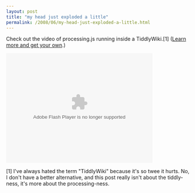 ```yaml
---
layout: post
title: "my head just exploded a little"
permalink: /2008/06/my-head-just-exploded-a-little.html
---
```


<p>Check out the video of processing.js running inside a TiddlyWiki.[1] (<a href="http://blog.whatfettle.com/2008/05/11/tiddlyprocessing/">Learn more and get your own</a>.)</p>

<p>
<object type="application/x-shockwave-flash" width="400" height="300" data="http://www.flickr.com/apps/video/stewart.swf?v=55430" classid="clsid:D27CDB6E-AE6D-11cf-96B8-444553540000"> <param name="flashvars" value="intl_lang=en-us&amp;photo_secret=9a2d70d532&amp;photo_id=2483583331"> <param name="movie" value="http://www.flickr.com/apps/video/stewart.swf?v=55430"> <param name="bgcolor" value="#000000"> <param name="allowFullScreen" value="true"><embed type="application/x-shockwave-flash" src="http://www.flickr.com/apps/video/stewart.swf?v=55430" bgcolor="#000000" allowfullscreen="true" flashvars="intl_lang=en-us&amp;photo_secret=9a2d70d532&amp;photo_id=2483583331" height="300" width="400"></object>
</p>

<p>[1] I've always hated the term "TiddlyWiki" because it's so twee it hurts. No, I don't have a better alternative, and this post really isn't about the tiddly-ness, it's more about the processing-ness.</p>


